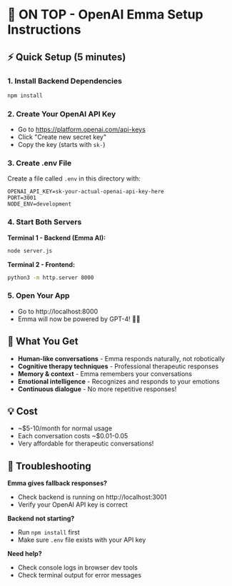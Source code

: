 # 🚀 ON TOP - OpenAI Emma Setup Instructions

## ⚡ Quick Setup (5 minutes)

### 1. **Install Backend Dependencies**
```bash
npm install
```

### 2. **Create Your OpenAI API Key**
- Go to https://platform.openai.com/api-keys
- Click "Create new secret key"
- Copy the key (starts with `sk-`)

### 3. **Create .env File**
Create a file called `.env` in this directory with:
```
OPENAI_API_KEY=sk-your-actual-openai-api-key-here
PORT=3001
NODE_ENV=development
```

### 4. **Start Both Servers**

**Terminal 1 - Backend (Emma AI):**
```bash
node server.js
```

**Terminal 2 - Frontend:**
```bash
python3 -m http.server 8000
```

### 5. **Open Your App**
- Go to http://localhost:8000
- Emma will now be powered by GPT-4! 🧠✨

## 🎯 What You Get

- **Human-like conversations** - Emma responds naturally, not robotically
- **Cognitive therapy techniques** - Professional therapeutic responses  
- **Memory & context** - Emma remembers your conversations
- **Emotional intelligence** - Recognizes and responds to your emotions
- **Continuous dialogue** - No more repetitive responses!

## 💡 Cost
- ~$5-10/month for normal usage
- Each conversation costs ~$0.01-0.05
- Very affordable for therapeutic conversations!

## 🔧 Troubleshooting

**Emma gives fallback responses?**
- Check backend is running on http://localhost:3001
- Verify your OpenAI API key is correct

**Backend not starting?**
- Run `npm install` first
- Make sure `.env` file exists with your API key

**Need help?**
- Check console logs in browser dev tools
- Check terminal output for error messages
